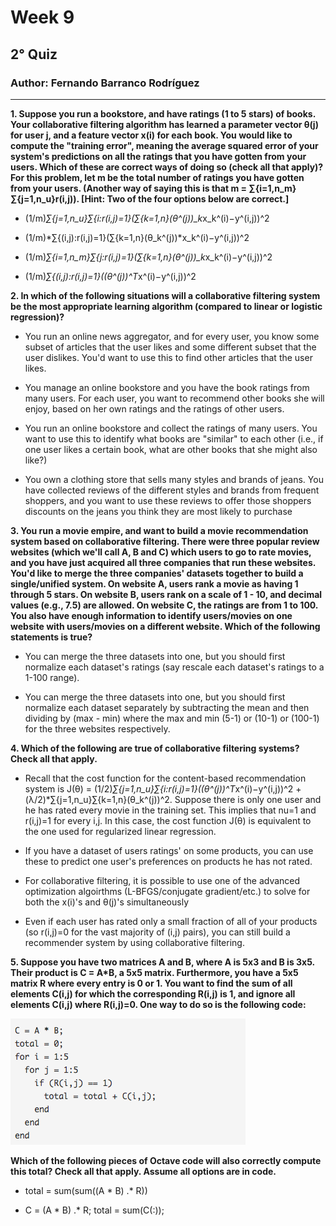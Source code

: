 ﻿# Week 9

## 2° Quiz

### Author: Fernando Barranco Rodríguez

---

**1. Suppose you run a bookstore, and have ratings (1 to 5 stars) of books. Your collaborative filtering algorithm has learned a parameter vector θ(j) for user j, and a feature vector x(i) for each book. You would like to compute the "training error", meaning the average squared error of your system's predictions on all the ratings that you have gotten from your users. Which of these are correct ways of doing so (check all that apply)? For this problem, let m be the total number of ratings you have gotten from your users. (Another way of saying this is that m = ∑{i=1,n_m}∑{j=1,n_u}r(i,j)). [Hint: Two of the four options below are correct.]**

* (1/m)*∑{j=1,n_u}∑{i:r(i,j)=1}(∑{k=1,n}(θ^(j))_k*x_k^(i)−y^(i,j))^2

* (1/m)*∑{(i,j):r(i,j)=1}(∑{k=1,n}(θ_k^(j))*x_k^(i)−y^(i,j))^2

* (1/m)*∑{i=1,n_m}∑{j:r(i,j)=1}(∑{k=1,n}(θ^(j))_k*x_k^(i)−y^(i,j))^2

* (1/m)*∑{(i,j):r(i,j)=1}((θ^(j))^T*x^(i)−y^(i,j))^2

**2. In which of the following situations will a collaborative filtering system be the most appropriate learning algorithm (compared to linear or logistic regression)?**

* You run an online news aggregator, and for every user, you know some subset of articles that the user likes and some different subset that the user dislikes. You'd want to use this to find other articles that the user likes.

* You manage an online bookstore and you have the book ratings from many users. For each user, you want to recommend other books she will enjoy, based on her own ratings and the ratings of other users.

* You run an online bookstore and collect the ratings of many users. You want to use this to identify what books are "similar" to each other (i.e., if one user likes a certain book, what are other books that she might also like?)

* You own a clothing store that sells many styles and brands of jeans. You have collected reviews of the different styles and brands from frequent shoppers, and you want to use these reviews to offer those shoppers discounts on the jeans you think they are most likely to purchase

**3. You run a movie empire, and want to build a movie recommendation system based on collaborative filtering. There were three popular review websites (which we'll call A, B and C) which users to go to rate movies, and you have just acquired all three companies that run these websites. You'd like to merge the three companies' datasets together to build a single/unified system. On website A, users rank a movie as having 1 through 5 stars. On website B, users rank on a scale of 1 - 10, and decimal values (e.g., 7.5) are allowed. On website C, the ratings are from 1 to 100. You also have enough information to identify users/movies on one website with users/movies on a different website. Which of the following statements is true?**

* You can merge the three datasets into one, but you should first normalize each dataset's ratings (say rescale each dataset's ratings to a 1-100 range).

* You can merge the three datasets into one, but you should first normalize each dataset separately by subtracting the mean and then dividing by (max - min) where the max and min (5-1) or (10-1) or (100-1) for the three websites respectively.

**4. Which of the following are true of collaborative filtering systems? Check all that apply.**

* Recall that the cost function for the content-based recommendation system is J(θ) = (1/2)*∑{j=1,n_u}∑{i:r(i,j)=1}((θ^(j))^T*x^(i)−y^(i,j))^2 + (λ/2)*∑{j=1,n_u}∑{k=1,n}(θ_k^(j))^2. Suppose there is only one user and he has rated every movie in the training set. This implies that nu=1 and r(i,j)=1 for every i,j. In this case, the cost function J(θ) is equivalent to the one used for regularized linear regression.

* If you have a dataset of users ratings' on some products, you can use these to predict one user's preferences on products he has not rated. 

* For collaborative filtering, it is possible to use one of the advanced optimization algoirthms (L-BFGS/conjugate gradient/etc.) to solve for both the x(i)'s and θ(j)'s simultaneously

* Even if each user has rated only a small fraction of all of your products (so r(i,j)=0 for the vast majority of (i,j) pairs), you can still build a recommender system by using collaborative filtering.

**5. Suppose you have two matrices A and B, where A is 5x3 and B is 3x5. Their product is C = A*B, a 5x5 matrix. Furthermore, you have a 5x5 matrix R where every entry is 0 or 1. You want to find the sum of all elements C(i,j) for which the corresponding R(i,j) is 1, and ignore all elements C(i,j) where R(i,j)=0. One way to do so is the following code:**

![plot of plot2](figures/plot2.png)

**Which of the following pieces of Octave code will also correctly compute this total? Check all that apply. Assume all options are in code.**

* total = sum(sum((A * B) .* R))

* C = (A * B) .* R; total = sum(C(:));

